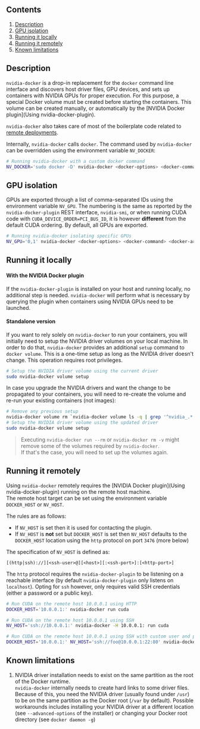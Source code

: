 ## Contents
1. [Description](#description)
1. [GPU isolation](#gpu-isolation)
1. [Running it locally](#running-it-locally)
1. [Running it remotely](#running-it-remotely)
1. [Known limitations](#known-limitations)

## Description

`nvidia-docker` is a drop-in replacement for the `docker` command line interface and discovers host driver files, GPU devices, and sets up containers with NVIDIA GPUs for proper execution. For this purpose, a special Docker volume must be created before starting the containers. This volume can be created manually, or automatically by the [NVIDIA Docker plugin](Using nvidia-docker-plugin).

`nvidia-docker` also takes care of most of the boilerplate code related to [remote deployments](#running-it-remotely).

Internally, `nvidia-docker` calls `docker`. The command used by `nvidia-docker` can be overridden using the environment variable `NV_DOCKER`:
```sh
# Running nvidia-docker with a custom docker command
NV_DOCKER='sudo docker -D' nvidia-docker <docker-options> <docker-command> <docker-args>
```

## GPU isolation

GPUs are exported through a list of comma-separated IDs using the environment variable `NV_GPU`. The numbering is the same as reported by the `nvidia-docker-plugin` REST interface, `nvidia-smi`, or when running CUDA code with `CUDA_DEVICE_ORDER=PCI_BUS_ID`, it is however **different** from the default CUDA ordering. By default, all GPUs are exported.

```sh
# Running nvidia-docker isolating specific GPUs
NV_GPU='0,1' nvidia-docker <docker-options> <docker-command> <docker-args>
```

## Running it locally

#### With the NVIDIA Docker plugin
If the `nvidia-docker-plugin` is installed on your host and running locally, no additional step is needed. `nvidia-docker` will perform what is necessary by querying the plugin when containers using NVIDIA GPUs need to be launched.

#### Standalone version

If you want to rely solely on `nvidia-docker` to run your containers, you will initially need to setup the NVIDIA driver volumes on your local machine.
In order to do that, `nvidia-docker` provides an additional `setup` command to `docker volume`.
This is a one-time setup as long as the NVIDIA driver doesn't change. This operation requires root privileges.

```sh
# Setup the NVIDIA driver volume using the current driver
sudo nvidia-docker volume setup
```

In case you upgrade the NVIDIA drivers and want the change to be propagated to your containers, you will need to re-create the volume and re-run your existing containers (not images):

```sh
# Remove any previous setup
nvidia-docker volume rm `nvidia-docker volume ls -q | grep '^nvidia_.*'`
# Setup the NVIDIA driver volume using the updated driver
sudo nvidia-docker volume setup
```

> Executing `nvidia-docker run --rm` or `nvidia-docker rm -v` might remove some of the volumes required by `nvidia-docker`.  
> If that's the case, you will need to set up the volumes again.

## Running it remotely

Using `nvidia-docker` remotely requires the [NVIDIA Docker plugin](Using nvidia-docker-plugin) running on the remote host machine.  
The remote host target can be set using the environment variable `DOCKER_HOST` or `NV_HOST`.

The rules are as follows:
* If `NV_HOST` is set then it is used for contacting the plugin.
* If `NV_HOST` is **not** set but `DOCKER_HOST` is set then `NV_HOST` defaults to the `DOCKER_HOST` location  using the `http` protocol on port `3476` (more below)

The specification of `NV_HOST` is defined as:
```
[(http|ssh)://][<ssh-user>@][<host>][:<ssh-port>]:[<http-port>]
```

The `http` protocol requires the `nvidia-docker-plugin` to be listening on a reachable interface (by default `nvidia-docker-plugin` only listens on `localhost`). Opting for `ssh` however, only requires valid SSH credentials (either a password or a public key).

```sh
# Run CUDA on the remote host 10.0.0.1 using HTTP
DOCKER_HOST='10.0.0.1:' nvidia-docker run cuda

# Run CUDA on the remote host 10.0.0.1 using SSH
NV_HOST='ssh://10.0.0.1:' nvidia-docker -H 10.0.0.1: run cuda

# Run CUDA on the remote host 10.0.0.1 using SSH with custom user and ports
DOCKER_HOST='10.0.0.1:' NV_HOST='ssh://foo@10.0.0.1:22:80' nvidia-docker run cuda
```

## Known limitations

1. NVIDIA driver installation needs to exist on the same partition as the root of the Docker runtime.  
`nvidia-docker` internally needs to create hard links to some driver files. Because of this, you need the NVIDIA driver (usually found under `/usr`) to be on the same partition as the Docker root (`/var` by default).
Possible workarounds includes installing your NVIDIA driver at a different location (see ``--advanced-options`` of the installer) or changing your Docker root directory (see `docker daemon -g`)